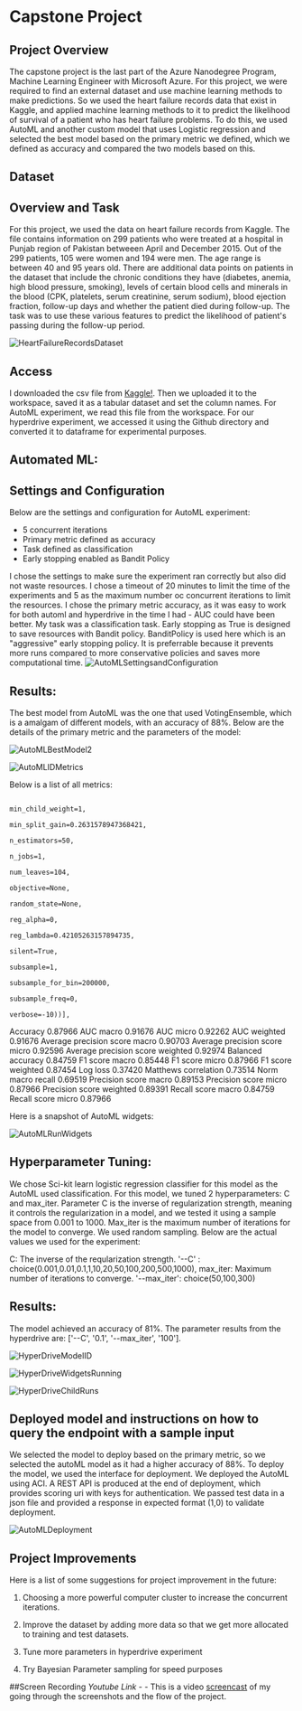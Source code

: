 # Capstone Project

## Project Overview

The capstone project is the last part of the Azure Nanodegree Program, Machine Learning Engineer with Microsoft Azure. For this project, we were required to find an external dataset and use machine learning methods to make predictions. So we used the heart failure records data that exist in Kaggle, and applied machine learning methods to it to predict the likelihood of survival of a patient who has heart failure problems. To do this, we used AutoML and another custom model that uses Logistic regression and selected the best model based on the primary metric we defined, which we defined as accuracy and compared the two models based on this. 

## Dataset

## Overview and Task

For this project, we used the data on heart failure records from Kaggle. The file contains information on 299 patients who were treated at a hospital in Punjab region of Pakistan betweeen April and December 2015. Out of the 299 patients, 105 were women and 194 were men. The age range is between 40 and 95 years old. There are additional data points on patients in the dataset that include the chronic conditions they have (diabetes, anemia, high blood pressure, smoking), levels of certain blood cells and minerals in the blood (CPK, platelets, serum creatinine, serum sodium), blood ejection fraction, follow-up days and whether the patient died during follow-up. The task was to use these various features to predict the likelihood of patient's passing during the follow-up period. 

![HeartFailureRecordsDataset](Images/HeartFailureRecordsDataset.png "Heart Failure Dataset")

## Access
I downloaded the csv file from [Kaggle!](https://www.kaggle.com/andrewmvd/heart-failure-clinical-data). Then we uploaded it to the workspace, saved it as a tabular dataset and set the column names. For AutoML experiment, we read this file from the workspace. For our hyperdrive experiment, we accessed it using the Github directory and converted it to dataframe for experimental purposes.

## Automated ML:
## Settings and Configuration

Below are the settings and configuration for AutoML experiment:

- 5 concurrent iterations
- Primary metric defined as accuracy
- Task defined as classification
- Early stopping enabled as Bandit Policy

I chose the settings to make sure the experiment ran correctly but also did not waste resources. I chose a timeout of 20 minutes to limit the time of the experiments and 5 as the maximum number oc concurrent iterations to limit the resources. I chose the primary metric accuracy, as it was easy to work for both automl and hyperdrive in the time I had - AUC could have been better. My task was a classification task. Early stopping as True is designed to save resources with Bandit policy. BanditPolicy is used here which is an "aggressive" early stopping policy. It is preferrable because it prevents more runs compared to more conservative policies and saves more computational time. 
![AutoMLSettingsandConfiguration](Images/AutoMLSettingsandConfiguration.png "AutoML Settings")

## Results:
The best model from AutoML was the one that used VotingEnsemble, which is a amalgam of different models, with an accuracy of 88%. Below are the details of the primary metric and the parameters of the model:

![AutoMLBestModel2](Images/AutoMLBestModel2.png "AutoML Best Model")

![AutoMLIDMetrics](Images/AutoMLIDMetrics.png "AutoML ID and Metrics")

Below is a list of all metrics:

                                                                                                min_child_weight=1,
                                                                                                min_split_gain=0.2631578947368421,
                                                                                                n_estimators=50,
                                                                                                n_jobs=1,
                                                                                                num_leaves=104,
                                                                                                objective=None,
                                                                                                random_state=None,
                                                                                                reg_alpha=0,
                                                                                                reg_lambda=0.42105263157894735,
                                                                                                silent=True,
                                                                                                subsample=1,
                                                                                                subsample_for_bin=200000,
                                                                                                subsample_freq=0,
                                                                                                verbose=-10))],

Accuracy
0.87966
AUC macro
0.91676
AUC micro
0.92262
AUC weighted
0.91676
Average precision score macro
0.90703
Average precision score micro
0.92596
Average precision score weighted
0.92974
Balanced accuracy
0.84759
F1 score macro
0.85448
F1 score micro
0.87966
F1 score weighted
0.87454
Log loss
0.37420
Matthews correlation
0.73514
Norm macro recall
0.69519
Precision score macro
0.89153
Precision score micro
0.87966
Precision score weighted
0.89391
Recall score macro
0.84759
Recall score micro
0.87966

Here is a snapshot of AutoML widgets:

![AutoMLRunWidgets](Images/AutoMLRunWidgets.png "AutoML Run Dettails")

## Hyperparameter Tuning:
We chose Sci-kit learn logistic regression classifier for this model as the AutoML used classification. For this model, we tuned 2 hyperparameters: C and max_iter. Parameter C is the inverse of regularization strength, meaning it controls the regularization in a model, and we tested it using a sample space from 0.001 to 1000. Max_iter is the maximum number of iterations for the model to converge. We used random sampling. Below are the actual values we used for the experiment:

C: The inverse of the reqularization strength. '--C' : choice(0.001,0.01,0.1,1,10,20,50,100,200,500,1000),
max_iter: Maximum number of iterations to converge. '--max_iter': choice(50,100,300)

## Results:
The model achieved an accuracy of 81%. The parameter results from the hyperdrive are: ['--C', '0.1', '--max_iter', '100'].

![HyperDriveModelID](Images/HyperDriveModelID.png "HyperDrive Model ID")

![HyperDriveWidgetsRunning](Images/HyperDriveWidgetsRunning.png "HyperDrive Widgets")

![HyperDriveChildRuns](Images/HyperDriveChildRuns.png "HyperDrive Runs")

## Deployed model and instructions on how to query the endpoint with a sample input
We selected the model to deploy based on the primary metric, so we selected the autoML model as it had a higher accuracy of 88%. 
To deploy the model, we used the interface for deployment. We deployed the AutoML using ACI. A REST API is produced at the end of deployment, which provides scoring uri with keys for authentication. We passed test data in a json file and provided a response in expected format (1,0) to validate deployment.

![AutoMLDeployment](Images/AutoMLDeployment.png "AutoML Deployment")

## Project Improvements

Here is a list of some suggestions for project improvement in the future:

1) Choosing a more powerful computer cluster to increase the concurrent iterations.

2) Improve the dataset by adding more data so that we get more allocated to training and test datasets. 

3) Tune more parameters in hyperdrive experiment

4) Try Bayesian Parameter sampling for speed purposes


##Screen Recording
*Youtube Link* -  - This is a video [screencast](https://www.youtube.com/watch?v=umoGFVxqQRQ&feature=youtu.be) of my going through the screenshots and the flow of the project. 



